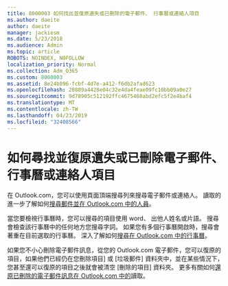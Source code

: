 ```yaml
---
title: 8000003 如何找出並復原遺失或已刪除的電子郵件、 行事曆或連絡人項目
ms.author: daeite
author: daeite
manager: jackiesm
ms.date: 5/23/2018
ms.audience: Admin
ms.topic: article
ROBOTS: NOINDEX, NOFOLLOW
localization_priority: Normal
ms.collection: Adm_O365
ms.custom: 8000003
ms.assetid: 8e24b096-fcbf-4d7e-a412-f6db2afad623
ms.openlocfilehash: 20889a4428e04c32e4da4feae09fc10bb09a0e27
ms.sourcegitcommit: 9d78905c512192ffc4675468abd2efc5f2e4baf4
ms.translationtype: MT
ms.contentlocale: zh-TW
ms.lasthandoff: 04/23/2019
ms.locfileid: "32408566"
---
```

# <a name="how-to-find-and-recover-missing-or-deleted-email-calendar-or-contacts-items"></a>如何尋找並復原遺失或已刪除電子郵件、 行事曆或連絡人項目

在 Outlook.com，您可以使用頁面頂端搜尋列來搜尋電子郵件或連絡人。 讀取的進一步了解如何[搜尋郵件並在 Outlook.com 中的人員](https://support.office.com/article/88108edf-028e-4306-b87e-7400bbb40aa7)。
  
當您要檢視行事曆時，您可以搜尋的項目使用 word、 出他人姓名或片語。 搜尋會檢查該行事曆中的任何地方您搜尋字詞。 如果您有多個行事曆開啟時，搜尋會著重在目前選取的行事曆。 深入了解如何[搜尋在 Outlook.com 中的行事曆](https://support.office.com/article/5bc05289-c84c-4849-95a8-7eac05ed478a)。
  
如果您不小心刪除電子郵件訊息，從您的 Outlook.com 電子郵件，您可以復原的項目，如果他們已經仍在您刪除項目] 或 [垃圾郵件] 資料夾中，並在某些情況下，您甚至還可以復原的項目之後就會被清空 [刪除的項目] 資料夾。 更多有關如何[還原已刪除的電子郵件訊息在 Outlook.com 中的](https://support.office.com/article/cf06ab1b-ae0b-418c-a4d9-4e895f83ed50)讀取。
  

